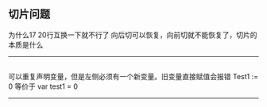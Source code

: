 ## 切片问题
为什么17 20行互换一下就不行了
向后切可以恢复，向前切就不能恢复了，切片的本质是什么

---

##
可以重复声明变量，但是左侧必须有一个新变量。旧变量直接赋值会报错
Test1 := 0 等价于 var test1 = 0

---
